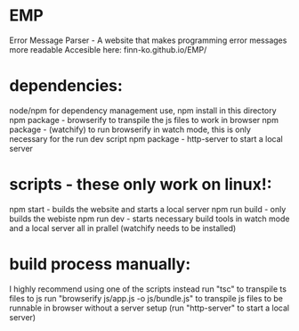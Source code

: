 # EMP
Error Message Parser - A website that makes programming error messages more readable
Accesible here: finn-ko.github.io/EMP/

# dependencies:
node/npm for dependency management use, npm install in this directory
npm package - browserify to transpile the js files to work in browser
npm package - (watchify) to run browserify in watch mode, this is only necessary for the run dev script
npm package - http-server to start a local server

# scripts - these only work on linux!:
npm start - builds the website and starts a local server
npm run build - only builds the webiste
npm run dev - starts necessary build tools in watch mode and a local server all in prallel (watchify needs to be installed)

# build process manually:
I highly recommend using one of the scripts instead
run "tsc" to transpile ts files to js
run "browserify js/app.js -o js/bundle.js" to transpile js files to be runnable in browser without a server setup
(run "http-server" to start a local server)
